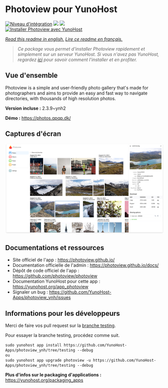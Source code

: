 # Photoview pour YunoHost

[![Niveau d'intégration](https://dash.yunohost.org/integration/photoview.svg)](https://dash.yunohost.org/appci/app/photoview) ![](https://ci-apps.yunohost.org/ci/badges/photoview.status.svg) ![](https://ci-apps.yunohost.org/ci/badges/photoview.maintain.svg)  
[![Installer Photoview avec YunoHost](https://install-app.yunohost.org/install-with-yunohost.svg)](https://install-app.yunohost.org/?app=photoview)

*[Read this readme in english.](./README.md)*
*[Lire ce readme en français.](./README_fr.md)*

> *Ce package vous permet d'installer Photoview rapidement et simplement sur un serveur YunoHost.
Si vous n'avez pas YunoHost, regardez [ici](https://yunohost.org/#/install) pour savoir comment l'installer et en profiter.*

## Vue d'ensemble

Photoview is a simple and user-friendly photo gallery that's made for photographers and aims to provide an easy and fast way to navigate directories, with thousands of high resolution photos.


**Version incluse :** 2.3.9~ynh2

**Démo :** https://photos.qpqp.dk/

## Captures d'écran

![](./doc/screenshots/screenshot1.png)

## Documentations et ressources

* Site officiel de l'app : https://photoview.github.io/
* Documentation officielle de l'admin : https://photoview.github.io/docs/
* Dépôt de code officiel de l'app : https://github.com/photoview/photoview
* Documentation YunoHost pour cette app : https://yunohost.org/app_photoview
* Signaler un bug : https://github.com/YunoHost-Apps/photoview_ynh/issues

## Informations pour les développeurs

Merci de faire vos pull request sur la [branche testing](https://github.com/YunoHost-Apps/photoview_ynh/tree/testing).

Pour essayer la branche testing, procédez comme suit.
```
sudo yunohost app install https://github.com/YunoHost-Apps/photoview_ynh/tree/testing --debug
ou
sudo yunohost app upgrade photoview -u https://github.com/YunoHost-Apps/photoview_ynh/tree/testing --debug
```

**Plus d'infos sur le packaging d'applications :** https://yunohost.org/packaging_apps